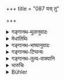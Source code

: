 +++
title = "087 यस् तु"

+++

<details><summary>गङ्गानथ-मूलानुवादः</summary>

While the wife of the same caste is alive, if through folly, one causes these duties to be performed by another wife, he is a ‘Brāhmaṇa-Cāṇḍāla’, as has been held by the ancients.—(87)
</details>

<details><summary>मेधातिथिः</summary>

**यस् त्व्** एतत् कर्म **अन्यया** असमानजातीयया **कारयेत्** **सजातीयायां स्थितायां** **ब्राह्मण** एव स **चण्डालः** पूर्वस्माद् दृष्टः ॥ ९.८७ ॥
</details>

<details><summary>गङ्गानथ-भाष्यानुवादः</summary>

If a man gets all this done by ‘*another wife*’—one belonging to a different caste—while she of the same caste, is still living,—he, though a Brāhmaṇa, is as good as a ‘*Caṇḍāla*.’ This has been so held by the ancients.—(87)
</details>

<details><summary>गङ्गानथ-टिप्पन्यः</summary>

‘*Pūrvadṛṣṭaḥ*’—‘Known by the ancients’ (Kullūka, Rāghavānanda and Nandana);—‘known from olden times’ (Medhātithi);—‘declared in the Purāṇas (Nārāyaṇa).

This verse is quoted in *Vivādaratnākara* (p. 419);—in *Vīramitrodaya* (Vyavahāra, 198a);—and by *Jīmūtavāh* *ana* (Dāyabhāga, p. 259).
</details>

<details><summary>गङ्गानथ-तुल्य-वाक्यानि</summary>

**(verses 9.85-87)  
**

See Comparative notes for [Verse 9.85].
</details>

<details><summary>भारुचिः</summary>

शुश्रूषानियमार्थवादो ऽयम् । एवं च सति नान्यया कार्यः । यस् तु व्यतिक्रमे वर्तते तस्यायम् निन्दार्थवादः केनचित् सामान्येन ॥ ९.८७ ॥
</details>

<details><summary>Bühler</summary>

087	But he who foolishly causes that (duty) to be performed by another, while his wife of equal caste is alive, is declared by the ancients (to be) as (despicable) as a Kandala (sprung from the) Brahmana (caste).
</details>
